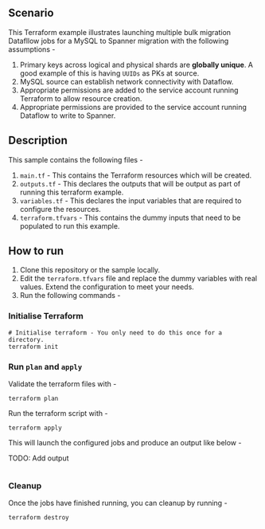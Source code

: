 ## Scenario

This Terraform example illustrates launching multiple bulk migration Datafllow jobs for a MySQL to Spanner migration with the following assumptions -

1. Primary keys across logical and physical shards are **globally unique**. A good example of this is having `UUIDs` as PKs at source.
2. MySQL source can establish network connectivity with Dataflow.
3. Appropriate permissions are added to the service account running Terraform to allow resource creation.
4. Appropriate permissions are provided to the service account running Dataflow to write to Spanner.

## Description

This sample contains the following files -

1. `main.tf` - This contains the Terraform resources which will be created.
2. `outputs.tf` - This declares the outputs that will be output as part of running this terraform example.
3. `variables.tf` - This declares the input variables that are required to configure the resources.
4. `terraform.tfvars` - This contains the dummy inputs that need to be populated to run this example. 

## How to run 

1. Clone this repository or the sample locally. 
2. Edit the `terraform.tfvars` file and replace the dummy variables with real values. Extend the configuration to meet your needs.
3. Run the following commands - 

### Initialise Terraform

```shell
# Initialise terraform - You only need to do this once for a directory.
terraform init
```

### Run `plan` and `apply` 

Validate the terraform files with - 

```shell
terraform plan
```

Run the terraform script with - 

```shell
terraform apply
```

This will launch the configured jobs and produce an output like below -

TODO: Add output
```shell

```

### Cleanup

Once the jobs have finished running, you can cleanup by running - 

```shell
terraform destroy
```
